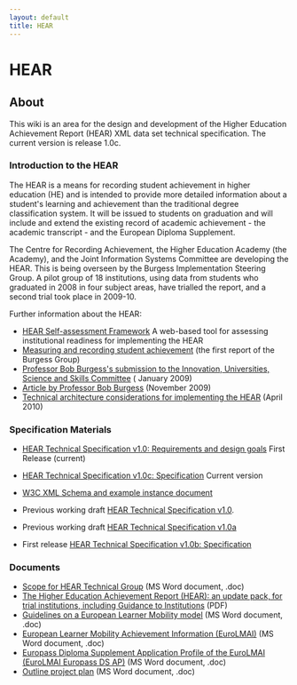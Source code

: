 ```yaml
---
layout: default
title: HEAR
---
```



HEAR 
====





About
-----------------------------------------------------------------------------------------------------------------------------------------------------------------------------

This wiki is an area for the design and development of the Higher
Education Achievement Report (HEAR) XML data set technical
specification. The current version is release 1.0c.


### Introduction to the HEAR

The HEAR is a means for recording student achievement in higher
education (HE) and is intended to provide more detailed information
about a student's learning and achievement than the traditional degree
classification system. It will be issued to students on graduation and
will include and extend the existing record of academic achievement -
the academic transcript - and the European Diploma Supplement.

The Centre for Recording Achievement, the Higher Education Academy (the
Academy), and the Joint Information Systems Committee are developing the
HEAR. This is being overseen by the Burgess Implementation Steering
Group. A pilot group of 18 institutions, using data from students who
graduated in 2008 in four subject areas, have trialled the report, and a
second trial took place in 2009-10.

Further information about the HEAR:

-   [HEAR Self-assessment
    Framework](http://hear.igsl.co.uk/ "http://hear.igsl.co.uk/") A web-based tool for assessing institutional readiness for
    implementing the HEAR
-   [Measuring and recording student
    achievement](http://www.universitiesuk.ac.uk/Publications/Documents/measuringachievement.pdf "http://www.universitiesuk.ac.uk/Publications/Documents/measuringachievement.pdf") (the first report of the Burgess Group)
-   [Professor Bob Burgess's submission to the Innovation, Universities,
    Science and Skills
    Committee](http://www.publications.parliament.uk/pa/cm200809/cmselect/cmdius/170/170we80.htm "http://www.publications.parliament.uk/pa/cm200809/cmselect/cmdius/170/170we80.htm") ( January 2009)
-   [Article by Professor Bob
    Burgess](http://www.independent.co.uk/news/education/higher/bob-burgess-i-hope-student-records-make-degree-classes-obsolete-1814588.html "http://www.independent.co.uk/news/education/higher/bob-burgess-i-hope-student-records-make-degree-classes-obsolete-1814588.html") (November 2009)
-   [Technical architecture considerations for implementing the
    HEAR](http://wiki.cetis.ac.uk/Technical_architecture_considerations_for_implementing_the_HEAR "http://wiki.cetis.ac.uk/Technical_architecture_considerations_for_implementing_the_HEAR") (April 2010)


###  Specification Materials

-   [HEAR Technical Specification v1.0: Requirements and design goals](HEAR_1.0_Requirements.html "HEAR 1.0 Requirements") First Release (current)
-   [HEAR Technical Specification v1.0c: Specification](HEAR_1.0c_Specification.html "HEAR 1.0c Specification") Current version
-   [W3C XML Schema and example instance document](HEAR_1.0c_Specification.html#XML_Schema_and_Instance)


-   Previous working draft [HEAR Technical Specification v1.0](HEAR_1.0_Specification.html "HEAR 1.0 Specification").
-   Previous working draft [HEAR Technical Specification v1.0a](HEAR_1.0a_Specification.html "HEAR 1.0a Specification")
-   First release [HEAR Technical Specification v1.0b: Specification](HEAR_1.0b_Specification.html "HEAR 1.0b Specification")


###  Documents

-   [Scope for HEAR Technical
    Group](http://www.alanpaull.co.uk/HEAR/documents/HearTechSpecScope0.1.doc "http://www.alanpaull.co.uk/HEAR/documents/HearTechSpecScope0.1.doc") (MS Word document, .doc)
-   [The Higher Education Achievement Report (HEAR): an update
    pack‚ for trial institutions, including Guidance to
    Institutions](http://www.alanpaull.co.uk/HEAR/documents/Integrated_HEAR_UPDATE_Pack_140411.pdf "http://www.alanpaull.co.uk/HEAR/documents/Integrated_HEAR_UPDATE_Pack_140411.pdf") (PDF)
-   [Guidelines on a European Learner Mobility
    model](http://www.alanpaull.co.uk/HEAR/documents/20100427_CWA_EuroLM_Guidelines_Core-Final.doc "http://www.alanpaull.co.uk/HEAR/documents/20100427_CWA_EuroLM_Guidelines_Core-Final.doc") (MS Word document, .doc)
-   [European Learner Mobility Achievement
    Information (EuroLMAI)](http://www.alanpaull.co.uk/HEAR/documents/20100427_CWA_EuroLMAI-Final.doc "http://www.alanpaull.co.uk/HEAR/documents/20100427_CWA_EuroLMAI-Final.doc") (MS Word document, .doc)
-   [Europass Diploma Supplement Application Profile of the EuroLMAI
    (EuroLMAI Europass
    DS AP)](http://www.alanpaull.co.uk/HEAR/documents/20100427_CWA_EuropassDS_AP-Final.doc "http://www.alanpaull.co.uk/HEAR/documents/20100427_CWA_EuropassDS_AP-Final.doc") (MS Word document, .doc)
-   [Outline project
    plan](http://www.alanpaull.co.uk/HEAR/documents/HearTS_ProjectPlan_0.1.doc "http://www.alanpaull.co.uk/HEAR/documents/HearTS_ProjectPlan_0.1.doc") (MS Word document, .doc)




